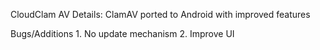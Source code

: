CloudClam AV Details: ClamAV ported to Android with improved features

Bugs/Additions 1. No update mechanism
2. Improve UI

